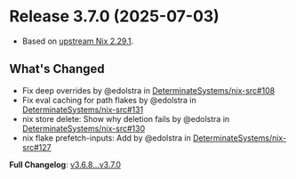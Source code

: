# Release 3.7.0 (2025-07-03)

* Based on [upstream Nix 2.29.1](../release-notes/rl-2.29.md).

## What's Changed
* Fix deep overrides by @edolstra in [DeterminateSystems/nix-src#108](https://github.com/DeterminateSystems/nix-src/pull/108)
* Fix eval caching for path flakes by @edolstra in [DeterminateSystems/nix-src#131](https://github.com/DeterminateSystems/nix-src/pull/131)
* nix store delete: Show why deletion fails by @edolstra in [DeterminateSystems/nix-src#130](https://github.com/DeterminateSystems/nix-src/pull/130)
* nix flake prefetch-inputs: Add by @edolstra in [DeterminateSystems/nix-src#127](https://github.com/DeterminateSystems/nix-src/pull/127)


**Full Changelog**: [v3.6.8...v3.7.0](https://github.com/DeterminateSystems/nix-src/compare/v3.6.8...v3.7.0)
